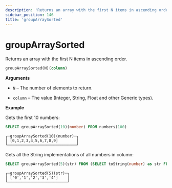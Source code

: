 ```yaml
---
description: 'Returns an array with the first N items in ascending order.'
sidebar_position: 146
title: 'groupArraySorted'
---
```


# groupArraySorted

Returns an array with the first N items in ascending order.

```sql
groupArraySorted(N)(column)
```

**Arguments**

- `N` – The number of elements to return.

- `column` – The value (Integer, String, Float and other Generic types).

**Example**

Gets the first 10 numbers:

```sql
SELECT groupArraySorted(10)(number) FROM numbers(100)
```

```text
┌─groupArraySorted(10)(number)─┐
│ [0,1,2,3,4,5,6,7,8,9]        │
└──────────────────────────────┘
```

Gets all the String implementations of all numbers in column:

```sql
SELECT groupArraySorted(5)(str) FROM (SELECT toString(number) as str FROM numbers(5));
```

```text
┌─groupArraySorted(5)(str)─┐
│ ['0','1','2','3','4']    │
└──────────────────────────┘
```

